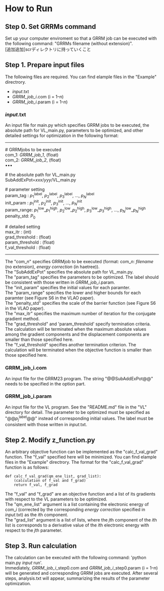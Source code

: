 # How to Run
## Step 0. Set GRRMs command
Set up your computer enviroment so that a GRRM job can be executed with the following command: "GRRMs filename (without extension)".  
[追加追加]scrディレクトリに持っていくこと　　

## Step 1. Prepare input files
The following files are required. You can find elample files in the "Example" directrory.  
- _input_.txt  
- _GRRM_job_i_.com (i = 1–_n_)  
- _GRRM_job_i_.param (i = 1–_n_)  


### _input_.txt
An input file for main.py which specifies GRRM jobs to be executed, the absolute path for VL_main.py, parameters to be optimized, and other detailed settings for optimization in the following format:

  ----------
  \# GRRMjobs to be executed  
  com_1: _GRRM_job_1_, (float)   
  com_2: _GRRM_job_2_, (float)   
  •••
  
  \# the absolute path for VL_main.py  
  SubAddExPot=_xxx_/_yyy_/VL_main.py  
  
  \# parameter setting  
  param_tag  : _p_<sub>1</sub><sup>label</sup>, _p_<sub>2</sub><sup>label</sup>, _p_<sub>3</sub><sup>label</sup>, ..., _p<sub>N</sub>_<sup>label</sup>   
  init_param : _p_<sub>1</sub><sup>init</sup>, _p_<sub>2</sub><sup>init</sup>, _p_<sub>3</sub><sup>init</sup>, ..., _p<sub>N</sub>_<sup>init</sup>  
  param_range: _p_<sub>1</sub><sup>low</sup>\__p_<sub>1</sub><sup>high</sup>, _p_<sub>2</sub><sup>low</sup>\__p_<sub>2</sub><sup>high</sup>, _p_<sub>3</sub><sup>low</sup>\__p_<sub>3</sub><sup>high</sup>, ..., _p<sub>N</sub>_<sup>low</sup>\__p<sub>N</sub>_<sup>high</sup>  
  penalty_std: _P_<sub>0</sub>  
  
  \# detailed setting  
  max_itr         : (int)   
  grad_threshold  : (float)   
  param_threshold : (float)   
  f_val_threshold : (float)   

  ----------
The "com\__n_" specifies GRRMjob to be executed (format: com\__n_: _filename_ (no extension), _energy correction_ (in haetree)).  
The "SubAddExPot" specifies the absolute path for VL_main.py.    
The "param_tag" specifies the parameters to be optimized. The label should be consistent with those written in _GRRM_job_i_.param.      
The "init_param" specifies the initial values for each paramter.    
The "param_range" specifies the lower and higher bounds for each paramter (see Figure S6 in the VLAO paper).  
The "penalty_std" specifies the scale of the barrier function (see Figure S6 in the VLAO paper).  
The "max_itr" specifies the maximum number of iteration for the conjugate gradient method.   
The "grad_threshold" and 'param_threshold' specify termination criteria. The calculation will be terminated when the maximum absolute values among the gradient components and the displacement components are smaller than those specified here.  
The "f_val_threshold" specifies another termination criterion. The calculation will be terminated when the objective function is smaller than those specified here.  
   

### GRRM_job_i.com
An input file for the GRRM23 program. The string "@@SubAddExPot@@" needs to be specified in the option part.

### GRRM_job_i.param
An input file for the VL program. See the "README.md" file in the "VL" directory for detail. The parameter to be optimized must be specified as "@@_p<sub>j</sub>_<sup>label</sup>@@" instead of corresponding initial values. The label must be consistent with those written in _input_.txt.  

## Step 2. Modify z_function.py
An arbitrary objective function can be implemented as the "calc_f_val_grad" function. The "f_val" specified here will be minimized. 
You can find elample files in the "Example" directrory. The format for the "calc_f_val_grad" function is as follows:

    def calc_f_val_grad(qm_ene_list, grad_list):
        (calculation of f_val and f_grad)
        return f_val, f_grad

The "f_val" and "f_grad" are an objective function and a list of its gradients with respect to the VL parameters to be optimized.  
The "qm_ene_list" argument is a list containing the electronic energy of com\__i_ (corrected by the corresponding _energy correction_ specified in  _input_.txt) as the *i*th component.  
The "grad_list" argument is a list of lists, where the *j*th component of the *i*th list is corresponds to a derivative value of the *i*th electronic energy with respect to the *j*th parameter.

## Step 3. Run calculation
The calculation can be executed with the following command: 'python main.py _input_ run'.  
Immediately, _GRRM_job_i_\_step0.com and _GRRM_job_i_\_step0.param (i = 1–_n_) will be generated and corresponding GRRM jobs are executed. After several steps, analysis.txt will appear, summarizing the results of the parameter optimization.


